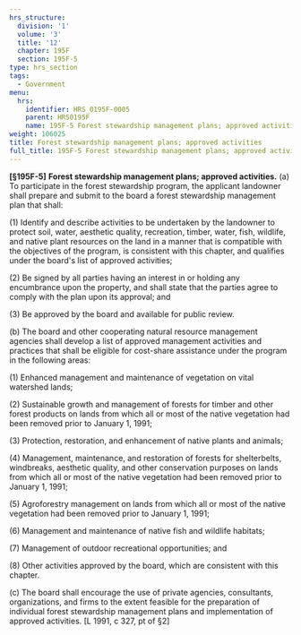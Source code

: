 ```yaml
---
hrs_structure:
  division: '1'
  volume: '3'
  title: '12'
  chapter: 195F
  section: 195F-5
type: hrs_section
tags:
  - Government
menu:
  hrs:
    identifier: HRS_0195F-0005
    parent: HRS0195F
    name: 195F-5 Forest stewardship management plans; approved activities
weight: 106025
title: Forest stewardship management plans; approved activities
full_title: 195F-5 Forest stewardship management plans; approved activities
---
```

**[§195F-5]** **Forest stewardship management plans; approved activities.** (a) To participate in the forest stewardship program, the applicant landowner shall prepare and submit to the board a forest stewardship management plan that shall:

(1) Identify and describe activities to be undertaken by the landowner to protect soil, water, aesthetic quality, recreation, timber, water, fish, wildlife, and native plant resources on the land in a manner that is compatible with the objectives of the program, is consistent with this chapter, and qualifies under the board's list of approved activities;

(2) Be signed by all parties having an interest in or holding any encumbrance upon the property, and shall state that the parties agree to comply with the plan upon its approval; and

(3) Be approved by the board and available for public review.

(b) The board and other cooperating natural resource management agencies shall develop a list of approved management activities and practices that shall be eligible for cost-share assistance under the program in the following areas:

(1) Enhanced management and maintenance of vegetation on vital watershed lands;

(2) Sustainable growth and management of forests for timber and other forest products on lands from which all or most of the native vegetation had been removed prior to January 1, 1991;

(3) Protection, restoration, and enhancement of native plants and animals;

(4) Management, maintenance, and restoration of forests for shelterbelts, windbreaks, aesthetic quality, and other conservation purposes on lands from which all or most of the native vegetation had been removed prior to January 1, 1991;

(5) Agroforestry management on lands from which all or most of the native vegetation had been removed prior to January 1, 1991;

(6) Management and maintenance of native fish and wildlife habitats;

(7) Management of outdoor recreational opportunities; and

(8) Other activities approved by the board, which are consistent with this chapter.

(c) The board shall encourage the use of private agencies, consultants, organizations, and firms to the extent feasible for the preparation of individual forest stewardship management plans and implementation of approved activities. [L 1991, c 327, pt of §2]